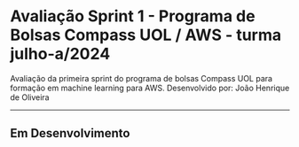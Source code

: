 # Avaliação Sprint 1 - Programa de Bolsas Compass UOL / AWS - turma julho-a/2024

Avaliação da primeira sprint do programa de bolsas Compass UOL para formação em machine learning para AWS.
Desenvolvido por: João Henrique de Oliveira

***

## Em Desenvolvimento
